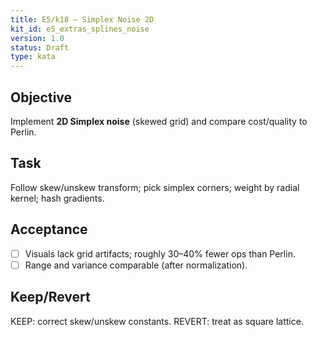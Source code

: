```yaml
---
title: E5/k18 — Simplex Noise 2D
kit_id: e5_extras_splines_noise
version: 1.0
status: Draft
type: kata
---
```

## Objective
Implement **2D Simplex noise** (skewed grid) and compare cost/quality to Perlin.
## Task
Follow skew/unskew transform; pick simplex corners; weight by radial kernel; hash gradients.
## Acceptance
- [ ] Visuals lack grid artifacts; roughly 30–40% fewer ops than Perlin.
- [ ] Range and variance comparable (after normalization).
## Keep/Revert
KEEP: correct skew/unskew constants. REVERT: treat as square lattice.